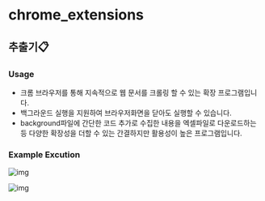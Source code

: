 # chrome_extensions
## 추출기:clipboard:

### Usage
- 크롬 브라우저를 통해 지속적으로 웹 문서를 크롤링 할 수 있는 확장 프로그램입니다.
- 백그라운드 실행을 지원하여 브라우저화면을 닫아도 실행할 수 있습니다. 
- background파일에 간단한 코드 추가로 수집한 내용을 엑셀파일로 다운로드하는 등 다양한 확장성을 더할 수 있는 간결하지만 활용성이 높은 프로그램입니다. 

### Example Excution
![img](https://user-images.githubusercontent.com/63538097/141093975-cb6662c5-a022-4e9b-b87b-1f200a528ee0.png)

![img](https://user-images.githubusercontent.com/63538097/141094106-98ec8723-ae1e-4de2-b8b7-7552b8a9e62b.gif)

